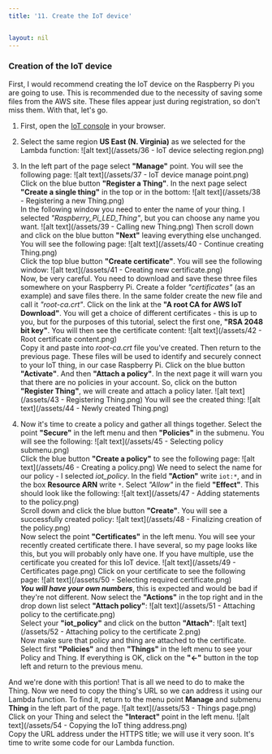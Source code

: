 ```yaml
---
title: '11. Create the IoT device'


layout: nil
---
```

### Creation of the IoT device
First, I would recommend creating the IoT device on the Raspberry Pi you are going to use. This is recommended due to the necessity of saving some files from the AWS site. These files appear just during registration, so don't miss them. 
With that, let's go. 

1.	First, open the [IoT console](https://console.aws.amazon.com/iot) in your browser. 

2.	Select the same region **US East (N. Virginia)** as we selected for the Lambda function:
![alt text](/assets/36 - IoT device selecting region.png) 

3.	In the left part of the page select **"Manage"** point. You will see the following page:
![alt text](/assets/37 - IoT device manage point.png) 
Click on the blue button **"Register a Thing"**. In the next page select **"Create a single thing"** in the top or in the bottom:
![alt text](/assets/38 - Registering a new Thing.png)   
In the following window you need to enter the name of your thing. I selected *"Raspberry_Pi_LED_Thing"*, but you can choose any name you want.
![alt text](/assets/39 - Calling new Thing.png) 
Then scroll down and click on the blue button **"Next"** leaving everything else unchanged. You will see the following page:
![alt text](/assets/40 - Continue creating Thing.png)     
Click the top blue button **"Create certificate"**. You will see the following window:
![alt text](/assets/41 - Creating new certificate.png)      
Now, be very careful. You need to download and save these three files somewhere on your Raspberry Pi. Create a folder *"certificates"* (as an example) and save files there. In the same folder create the new file and call it *"root-ca.crt"*. Click on the link at the **"A root CA for AWS IoT Download"**. You will get a choice of different certificates - this is up to you, but for the purposes of this tutorial, select the first one, **"RSA 2048 bit key"**.  You will then see the certificate content:
![alt text](/assets/42 - Root certificate content.png)   
Copy it and paste into *root-ca.crt* file you've created. Then return to the previous page. These files will be used to identify and securely connect to your IoT thing, in our case Raspberry Pi.
Click on the blue button **"Activate"**. And then **"Attach a policy"**. In the next page it will warn you that there are no policies in your account. So, click on the button **"Register Thing"**, we will create and attach a policy later.
![alt text](/assets/43 - Registering Thing.png) 
You will see the created thing:
![alt text](/assets/44 - Newly created Thing.png) 

4.	Now it's time to create a policy and gather all things together. Select the point **"Secure"** in the left menu and then **"Policies"** in the submenu. You will see the following:
![alt text](/assets/45 - Selecting policy submenu.png)   
Click the blue button **"Create a policy"** to see the following page:
![alt text](/assets/46 - Creating a policy.png) 
We need to select the name for our policy - I selected *iot_policy*. In the field **"Action"** write `iot:*`, and in the box **Resource ARN** write `*`. Select *"Allow"* in the field **"Effect"**. This should look like the following:
![alt text](/assets/47 - Adding statements to the policy.png)  
Scroll down and click the blue button **"Create"**. You will see a successfully created policy:
![alt text](/assets/48 - Finalizing creation of the policy.png)    
Now select the point **"Certificates"** in the left menu. You will see your recently created certificate there. I have several, so my page looks like this, but you will probably only have one. If you have multiple, use the certificate you created for this IoT device.
![alt text](/assets/49 - Certificates page.png) 
Click on your certificate to see the following page:
![alt text](/assets/50 - Selecting required certificate.png)    
**_You will have your own numbers_**, this is expected and would be bad if they're not different. Now select the **"Actions"** in the top right and in the drop down list select **"Attach policy"**:
![alt text](/assets/51 - Attaching policy to the certificate.png)  
Select your **"iot_policy"** and click on the button **"Attach"**:
![alt text](/assets/52 - Attaching policy to the certificate 2.png)  
Now make sure that policy and thing are attached to the certificate. Select first **"Policies"** and then **"Things"** in the left menu to see your Policy and Thing.
If everything is OK, click on the **"<-"** button in the top left and return to the previous menu.

And we're done with this portion!  That is all we need to do to make the Thing. 
Now we need to copy the thing's URL so we can address it using our Lambda function. To find it, return to the menu point **Manage** and submenu **Thing** in the left part of the page.
![alt text](/assets/53 - Things page.png)  
Click on your Thing and select the **"Interact"** point in the left menu.
![alt text](/assets/54 - Copying the IoT thing address.png)  
Copy the URL address under the HTTPS title; we will use it very soon.
It's time to write some code for our Lambda function.
